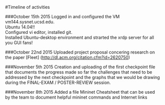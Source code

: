 #Timeline of activities

###October 15th 2015
Logged in and configured the VM vm144.sysnet.ucsd.edu.<br/>
Ubuntu 14.04!!<br/>
Configured vi editor, installed git.<br/>
Installed Ubuntu-desktop environment and strarted the xrdp server for all you GUI fans!

###October 22nd 2015
Uploaded project proposal concering research on the paper [Fleet] (http://dl.acm.org/citation.cfm?id=2620750)

###November 5th 2015
Creation and uploading of the first checkpoint file that documents the progress made so far the challenges that need to be addressed by the next checkpoint and the graphs that we would be drawing during the FINAL-EXAM / POSTER-REVIEW session.

###November 8th 2015
Added a file Mininet Cheatsheet that can be used by the team to document helpful mininet commands and Internet links
